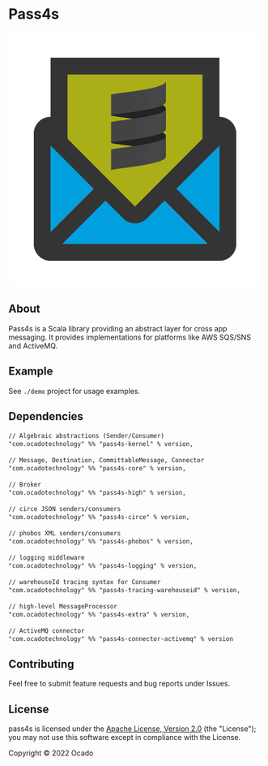# Pass4s

![icon](./icon/icon-500.png)

## About

Pass4s is a Scala library providing an abstract layer for cross app messaging. It provides implementations for platforms like AWS SQS/SNS and ActiveMQ.

[release]:       https://github.com/ocadotechnology/pass4s/releases/latest
[release-badge]: https://img.shields.io/github/release/ocadotechnology/pass4s.svg

## Example

See `./demo` project for usage examples.

## Dependencies

```
// Algebraic abstractions (Sender/Consumer)
"com.ocadotechnology" %% "pass4s-kernel" % version,

// Message, Destination, CommittableMessage, Connector
"com.ocadotechnology" %% "pass4s-core" % version,

// Broker
"com.ocadotechnology" %% "pass4s-high" % version,

// circe JSON senders/consumers
"com.ocadotechnology" %% "pass4s-circe" % version,

// phobos XML senders/consumers
"com.ocadotechnology" %% "pass4s-phobos" % version,

// logging middleware
"com.ocadotechnology" %% "pass4s-logging" % version,

// warehouseId tracing syntax for Consumer
"com.ocadotechnology" %% "pass4s-tracing-warehouseid" % version,

// high-level MessageProcessor
"com.ocadotechnology" %% "pass4s-extra" % version,

// ActiveMQ connector
"com.ocadotechnology" %% "pass4s-connector-activemq" % version
```

## Contributing

Feel free to submit feature requests and bug reports under Issues.

## License

pass4s is licensed under the [Apache License, Version 2.0](http://www.apache.org/licenses/LICENSE-2.0) (the "License"); you may not use this software except in compliance with the License.

Copyright © 2022 Ocado
